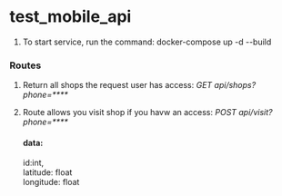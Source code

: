 # test_mobile_api

1. To start service, run the command: docker-compose up -d --build

### Routes
1. Return all shops the request user has access:
    _GET api/shops?phone=****_
    
2. Route allows you visit shop if you havw an access:
    _POST api/visit?phone=****_<br/>
    #### data: <br/>
    id:int,<br/>
    latitude: float <br/>
    longitude: float <br/>
    
